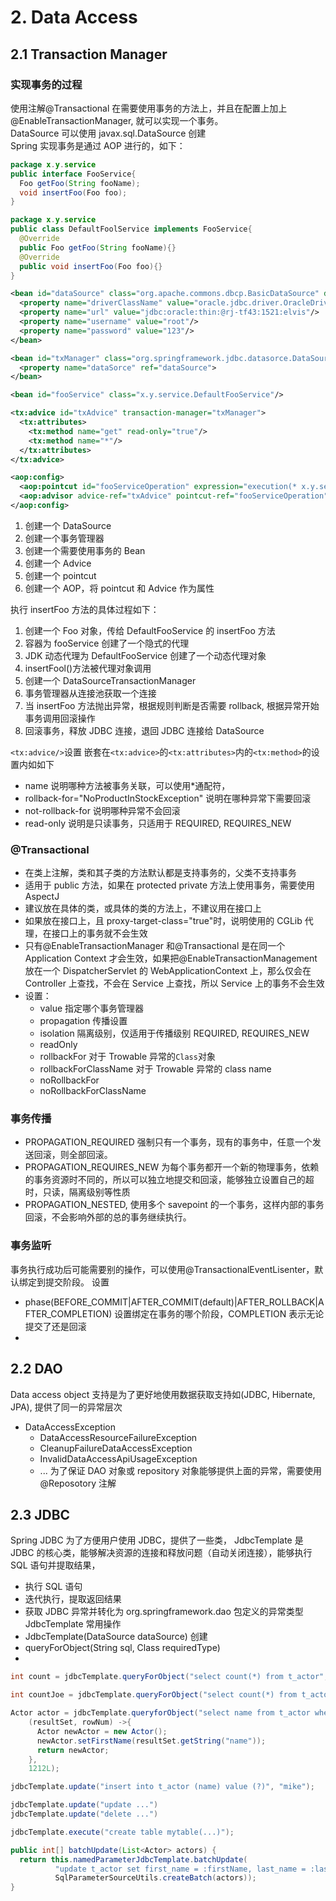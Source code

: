 # 2. Data Access

## 2.1 Transaction Manager

### 实现事务的过程

使用注解@Transactional 在需要使用事务的方法上，并且在配置上加上@EnableTransactionManager, 就可以实现一个事务。  
DataSource 可以使用 javax.sql.DataSource 创建  
Spring 实现事务是通过 AOP 进行的，如下：

```java
package x.y.service
public interface FooService{
  Foo getFoo(String fooName);
  void insertFoo(Foo foo);
}
```

```java
package x.y.service
public class DefaultFoolService implements FooService{
  @Override
  public Foo getFoo(String fooName){}
  @Override
  public void insertFoo(Foo foo){}
}
```

```xml
<bean id="dataSource" class="org.apache.commons.dbcp.BasicDataSource" destory-method="close">
  <property name="driverClassName" value="oracle.jdbc.driver.OracleDriver"/>
  <property name="url" value="jdbc:oracle:thin:@rj-tf43:1521:elvis"/>
  <property name="username" value="root"/>
  <property name="password" value="123"/>
</bean>

<bean id="txManager" class="org.springframework.jdbc.datasorce.DataSourceTransactionManger">
  <property name="dataSorce" ref="dataSource">
</bean>

<bean id="fooService" class="x.y.service.DefaultFooService"/>

<tx:advice id="txAdvice" transaction-manager="txManager">
  <tx:attributes>
    <tx:method name="get" read-only="true"/>
    <tx:method name="*"/>
  </tx:attributes>
</tx:advice>

<aop:config>
  <aop:pointcut id="fooServiceOperation" expression="execution(* x.y.service.FooService.*(..))"/>
  <aop:advisor advice-ref="txAdvice" pointcut-ref="fooServiceOperation"/>
</aop:config>

```

1. 创建一个 DataSource
2. 创建一个事务管理器
3. 创建一个需要使用事务的 Bean
4. 创建一个 Advice
5. 创建一个 pointcut
6. 创建一个 AOP，将 pointcut 和 Advice 作为属性

执行 insertFoo 方法的具体过程如下：

1. 创建一个 Foo 对象，传给 DefaultFooService 的 insertFoo 方法
2. 容器为 fooService 创建了一个隐式的代理
3. JDK 动态代理为 DefaultFooService 创建了一个动态代理对象
4. insertFool()方法被代理对象调用
5. 创建一个 DataSourceTransactionManager
6. 事务管理器从连接池获取一个连接
7. 当 insertFoo 方法抛出异常，根据规则判断是否需要 rollback, 根据异常开始事务调用回滚操作
8. 回滚事务，释放 JDBC 连接，退回 JDBC 连接给 DataSource

`<tx:advice/>`设置
嵌套在`<tx:advice>`的`<tx:attributes>`内的`<tx:method>`的设置内如如下

- name 说明哪种方法被事务关联，可以使用\*通配符，
- rollback-for="NoProductInStockException" 说明在哪种异常下需要回滚
- not-rollback-for 说明哪种异常不会回滚
- read-only 说明是只读事务，只适用于 REQUIRED, REQUIRES_NEW

### @Transactional

- 在类上注解，类和其子类的方法默认都是支持事务的，父类不支持事务
- 适用于 public 方法，如果在 protected private 方法上使用事务，需要使用 AspectJ
- 建议放在具体的类，或具体的类的方法上，不建议用在接口上
- 如果放在接口上，且 proxy-target-class="true"时，说明使用的 CGLib 代理，在接口上的事务就不会生效
- 只有@EnableTransactionManager 和@Transactional 是在同一个 Application Context 才会生效，如果把@EnableTransactionManagement 放在一个 DispatcherServlet 的 WebApplicationContext 上，那么仅会在 Controller 上查找，不会在 Service 上查找，所以 Service 上的事务不会生效
- 设置：
  - value 指定哪个事务管理器
  - propagation 传播设置
  - isolation 隔离级别，仅适用于传播级别 REQUIRED, REQUIRES_NEW
  - readOnly
  - rollbackFor 对于 Trowable 异常的`Class`对象
  - rollbackForClassName 对于 Trowable 异常的 class name
  - noRollbackFor
  - noRollbackForClassName

### 事务传播

- PROPAGATION_REQUIRED 强制只有一个事务，现有的事务中，任意一个发送回滚，则全部回滚。
- PROPAGATION_REQUIRES_NEW 为每个事务都开一个新的物理事务，依赖的事务资源时不同的，所以可以独立地提交和回滚，能够独立设置自己的超时，只读，隔离级别等性质
- PROPAGATION_NESTED, 使用多个 savepoint 的一个事务，这样内部的事务回滚，不会影响外部的总的事务继续执行。

### 事务监听

事务执行成功后可能需要别的操作，可以使用@TransactionalEventLisenter，默认绑定到提交阶段。
设置

- phase(BEFORE_COMMIT|AFTER_COMMIT(default)|AFTER_ROLLBACK|AFTER_COMPLETION) 设置绑定在事务的哪个阶段，COMPLETION 表示无论提交了还是回滚
-

## 2.2 DAO

Data access object 支持是为了更好地使用数据获取支持如(JDBC, Hibernate, JPA), 提供了同一的异常层次

- DataAccessException
  - DataAccessResourceFailureException
  - CleanupFailureDataAccessException
  - InvalidDataAccessApiUsageException
  - ...
    为了保证 DAO 对象或 repository 对象能够提供上面的异常，需要使用@Reposotory 注解

## 2.3 JDBC

Spring JDBC 为了方便用户使用 JDBC，提供了一些类，
JdbcTemplate 是 JDBC 的核心类，能够解决资源的连接和释放问题（自动关闭连接），能够执行 SQL 语句并提取结果，

- 执行 SQL 语句
- 迭代执行，提取返回结果
- 获取 JDBC 异常并转化为 org.springframework.dao 包定义的异常类型
  JdbcTemplate 常用操作
- JdbcTemplate(DataSource dataSource) 创建
- queryForObject(String sql, Class<T> requiredType)
-

```java
int count = jdbcTemplate.queryForObject("select count(*) from t_actor", Integer.class);

int countJoe = jdbcTemplate.queryForObject("select count(*) from t_actor where name= ?", Integer.class, "Joe");

Actor actor = jdbcTemplate.queryforObject("select name from t_actor where id=?",
    (resultSet, rowNum) ->{
      Actor newActor = new Actor();
      newActor.setFirstName(resultSet.getString("name"));
      return newActor;
    },
    1212L);

jdbcTemplate.update("insert into t_actor (name) value (?)", "mike");

jdbcTemplate.update("update ...")
jdbcTemplate.update("delete ...")

jdbcTemplate.execute("create table mytable(...)");

public int[] batchUpdate(List<Actor> actors) {
  return this.namedParameterJdbcTemplate.batchUpdate(
          "update t_actor set first_name = :firstName, last_name = :lastName where id = :id",
          SqlParameterSourceUtils.createBatch(actors));
}
```
